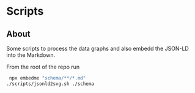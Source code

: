 # Scripts

## About

Some scripts to process the data graphs and also 
embedd the JSON-LD into the Markdown.

From the root of the repo run

```bash
 npx embedme "schema/**/*.md"
./scripts/jsonld2svg.sh ./schema
```
